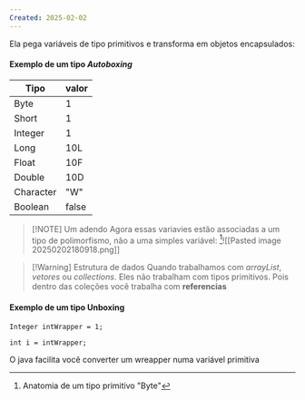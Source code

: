```yaml
---
Created: 2025-02-02
---
```

Ela pega variáveis de tipo primitivos e transforma em objetos encapsulados: 

#### Exemplo de um tipo *Autoboxing*

| Tipo      | valor |
| --------- | ----- |
| Byte      | 1     |
| Short     | 1     |
| Integer   | 1     |
| Long      | 10L   |
| Float     | 10F   |
| Double    | 10D   |
| Character | "W"   |
| Boolean   | false |

> [!NOTE] Um adendo
> Agora essas variavies estão associadas a um tipo de polimorfismo, não a uma simples variável: 
[^1]![[Pasted image 20250202180918.png]]



> [!Warning] Estrutura de dados
> Quando trabalhamos com *arrayList*, *vetores* ou *collections*. Eles não trabalham com tipos primitivos. Pois dentro das coleções você trabalha com **referencias**

[^1]: Anatomia de um tipo primitivo "Byte"


#### Exemplo de um tipo **Unboxing**

```
Integer intWrapper = 1;

int i = intWrapper;
```

O java facilita você converter um wreapper numa variável primitiva 